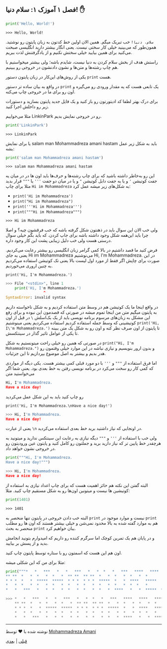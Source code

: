 ## فصل ۱ آموزک ۱: سلام دنیا! :hand:
``` python
print('Hello, World!')
```
`>>> Hello, World!`

`سلام، دنیا!‍` خب تبریک میگم. همین الان اولین خط کدتون به زبان پایتون رو نوشتید. 
همون‌طور که می‌بینید خیلی کار سختی نیست. یعنی انگار بیشتر دارید انگلیسی صبحت می‌کنید برای همین بیایید خیلی سختش نکنیم و از یادگرفتنش لذت ببریم.

راستش هدف از بخش سلام کردن به دنیا نیست، شایدم باشه؛ ولی بیشتر میخواستیم با هم چاپ رشته‌ها و متن‌ها و نشون دادنشون در خروجی رو ببینیم.

یکی از روش‌های این‌کار در زبان پایتون دستور `print` هست.

در واقع به بیان ساده تر دستور `print` یک تابعی هست که یه مقدار ورودی رو می‌گیره و اون رو برای ما در خروجی چاپ می‌کنه.

برای درک بهتر لطفا کد ادیتورتون رو باز کنید و یک فایل جدید پایتون بسازید و دستورات زیر رو داخلش اجرا کنید.

مثلا می‌خواییم LinkinPark رو در خروجی نمایش بدیم.
``` python
print('LinkinPark')
```
`>>> LinkinPark`

یا برای نمایش salam man Mohammadreza amani hastam باید به شکل زیر عمل بشه:
``` python
print('salam man Mohammadreza amani hastam')
```
`>>> salam man Mohammadreza amani hastam`

این رو به‌خاطر داشته باشید که برای چاپ رشته‌ها و حرف‌ها باید اون ها در در میان یه جفت کوتیشن ` ' ` و یا یه جفت دابل کوتیشن ‍‍` " ` و یا در میان دو جفت ‍` ''' ` یا ` """ ` قرار بدید
مثلا برای چاپ `Hi im Mohammadreza` به شکل‌های زیر میشه عمل کرد:
- `print('Hi im Mohammadreza')`
- `print("Hi im Mohammadreza")`
- `print('''Hi im Mohammadreza''')`
- `print("""Hi im Mohammadreza""")`

`>>> Hi im Mohammadreza`

ولی خب الان این سوال باید در ذهنتون شکل گرفته باشه که خب فرقشون چیه؟ و اصلا چرا باید این‌همه شکل وجود داشته باشه برای جاپ کردن. که باید بگم خیلی سوال درستی هست ولی خب دلیل زیبایی پشت این کار وجود داره.

فرض کنید ما قصد داشتیم در بالا کمی گرامر زبان انگلیسی رو بیشتر رعایت می‌کردیم. یعنی به جای Hi im Mohammadreza می‌نوشتیم Hi, I'm Mohammadreza. 
در این صورت برای چاپش اگر فقط از مورد اول لیست بالا یعنی تک کوتیشن استفاده می‌کردیم به چنین اروری می‌خوردیم. 

`print('Hi, I'm Mohammadreza.')`


``` python
>>> File "<stdin>", line 1
    print('Hi, I'm Mohammadreza.')
                 ^
SyntaxError: invalid syntax
 ```
 در واقع اینجا ما یک کوتیشن هم در وسط متن استفاده کردیم و به شکل ناخواسته داریم به پایتون میگیم متن من اینجا تموم میشه در صورتی که قصدمون این نبوده
 و برای رفع این مشکل به زبان‌های مرسوم برنامه نویسی باید از یک بک‌اسلش ` \ ` در قبل از اون کوتیشینی که وسط جمله استفاده کردیم استفاده می‌کردیم یعنی مینوشتیم 
 `print('Hi, I\'m Mohammadreza.')`
 تا پایتون از اون صرف نظر کنه و اون رو به شکل یک متن ببینه تا یکی از عوامل تاثیر گذار در سینتکسش.
 
در صورتی که همین رو خیلی راحت میتونستیم به شکل
‍‍`print("Hi, I'm Mohammadreza.")` 
و بدون ارور بنویسیم و نیازی نباشه در این موارد خیلی وقتمون رو هدر بدیم و بیشتر به اصل موضوع بپردازیم تا این جزئیات.

اما فرق استفاده از `"""` و `'''` با دو مورد قبلی کمی بیشتر هست.
یکی دیگه از مواردی که کمی کار رو سخت‌ می‌کرد در برنامه نویسی رفتن به خط بعدی بود. 
یعنی شما اگر می‌خواستید متن 

``` python
Hi, I'm Mohammadreza.
Have a nice day!
```

رو چاپ کنید باید به این شکل عمل می‌کردید 

`print('Hi, I'm Mohammadreza.\nHave a nice day!')‍`

``` python
>>> Hi, I'm Mohammadreza.
Have a nice day!
```
یعنی از عبارت `\n`
در اونجایی که نیاز داشتید برید خط بعدی استفاده می‌کردید.


ولی خب با استفاده از  ‍`'''` و `"""` دیگه نیازی به رعایت این سینتکس ندارید و میتونید به هرچقدر خط پایین تر که نیاز دارید برید و جملتون رو کامل کنید و پایتون عین ورودیتون رو در خروجی نشون خواهد داد.
``` python
print("""Hi, I'm Mohammadreza.
Have a nice day!""")‍
```

``` python
>>> Hi, I'm Mohammadreza.
Have a nice day!
```
البته گفتن این نکته هم حائز اهمیت هست که برای چاپ اعداد نیازی به استفاده از کوتیشین ها نیست و میتونین اون‌ها رو به شکل مستقیم چاپ کنید. 
مثلا:

``` python
print(1401)
```

`>>> 1401`

البته خب دادن خروجی در پایتون تنها منحصر به `print` نیست و موارد موجود در `print` هم به موارد گفته شده به بالا محدود نمی‌شن و خیلی بیشتر هستند
که اون ها رو مطلب منحصر به بحث `print` یبان خواهیم کرد.

و در پایان هم یک تمرین کوچک اما سرگرم کننده رو داریم که امیدوارم بتونید انجامش بدید و از پسش بر بیایید.

اون هم این هست که اسمتون رو با ستاره توسط پایتون چاپ کنید.

مثلا برای من که این شکلی میشه:

``` python
print("""*   *   ***   *   *   ***   *   *  *   *   ***   ****   ****   *****  *****   *** 
** **  *   *  *   *  *   *  ** **  ** **  *   *  *   *  *   *  *         *   *   *
* * *  *   *  *****  *****  * * *  * * *  *****  *   *  ****   *****    *    *****
*   *  *   *  *   *  *   *  *   *  *   *  *   *  *   *  *  *   *       *     *   *
*   *   ***   *   *  *   *  *   *  *   *  *   *  ****   *   *  *****  *****  *   *""")
```

``` python
>>> *   *   ***   *   *   ***   *   *  *   *   ***   ****   ****   *****  *****   *** 
    ** **  *   *  *   *  *   *  ** **  ** **  *   *  *   *  *   *  *         *   *   *
    * * *  *   *  *****  *****  * * *  * * *  *****  *   *  ****   *****    *    *****
    *   *  *   *  *   *  *   *  *   *  *   *  *   *  *   *  *  *   *       *     *   *
    *   *   ***   *   *  *   *  *   *  *   *  *   *  ****   *   *  *****  *****  *   *
```
-----------------------------------------------------------------------------------------------------------------------------

نوشته شده با :heart: توسط [Mohammadreza Amani](https://github.com/MohammadrezaAmani)
    
   [قبلی](./1-1-Hello-world.md) | [بعدی](./1-2-variables.md) 
